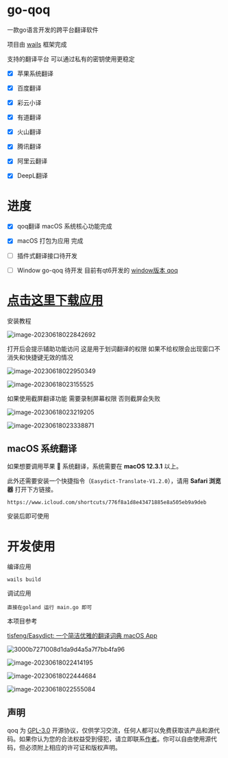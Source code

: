 # go-qoq



一款go语言开发的跨平台翻译软件

项目由 [wails](https://github.com/wailsapp/wails) 框架完成

支持的翻译平台 可以通过私有的密钥使用更稳定

- [x]  苹果系统翻译
- [x] 百度翻译
- [x] 彩云小译
- [x] 有道翻译
- [x] 火山翻译
- [x] 腾讯翻译
- [x] 阿里云翻译
- [x] DeepL翻译



# 进度

- [x] qoq翻译 macOS 系统核心功能完成
- [x] macOS 打包为应用 完成
- [ ] 插件式翻译接口待开发
- [ ] Window go-qoq 待开发 目前有qt6开发的 [window版本 qoq](https://github.com/duolabmeng6/qoq)





# [点击这里下载应用](https://github.com/duolabmeng6/go-qoq/releases)



安装教程



![image-20230618022842692](images/README/image-20230618022842692.png)

打开后会提示辅助功能访问 这是用于划词翻译的权限 如果不给权限会出现窗口不消失和快捷键无效的情况

![image-20230618022950349](images/README/image-20230618022950349.png)

![image-20230618023155525](images/README/image-20230618023155525.png)

如果使用截屏翻译功能 需要录制屏幕权限 否则截屏会失败

![image-20230618023219205](images/README/image-20230618023219205.png)

![image-20230618023338871](images/README/image-20230618023338871.png)



## macOS 系统翻译

如果想要调用苹果 🍎 系统翻译，系统需要在 **macOS 12.3.1** 以上。

此外还需要安装一个快捷指令（`Easydict-Translate-V1.2.0`），请用 **Safari 浏览器** 打开下方链接。

```
https://www.icloud.com/shortcuts/776f8a1d8e43471885e8a505eb9a9deb
```

安装后即可使用



# 开发使用

编译应用

```
wails build
```

调试应用

```
直接在goland 运行 main.go 即可
```



本项目参考

[tisfeng/Easydict: 一个简洁优雅的翻译词典 macOS App](https://github.com/tisfeng/Easydict)




![3000b7271008d1da9d4a5a7f7bb4fa96](images/README/3000b7271008d1da9d4a5a7f7bb4fa96.png)

![image-20230618022414195](images/README/image-20230618022414195.png)





![image-20230618022444684](images/README/image-20230618022444684.png)



![image-20230618022555084](images/README/image-20230618022555084.png)

## 声明

qoq 为 [GPL-3.0](https://github.com/tisfeng/Easydict/blob/main/LICENSE) 开源协议，仅供学习交流，任何人都可以免费获取该产品和源代码。如果你认为您的合法权益受到侵犯，请立即联系[作者](https://github.com/duolabmeng6)。你可以自由使用源代码，但必须附上相应的许可证和版权声明。
